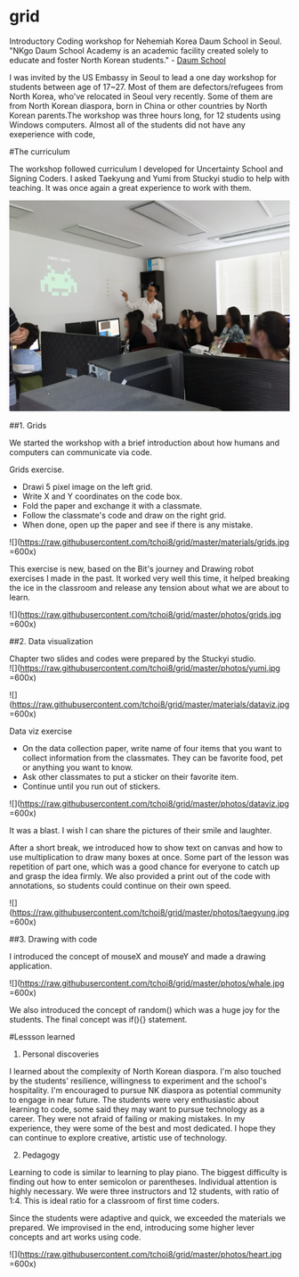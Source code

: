 # grid

Introductory Coding workshop for Nehemiah Korea Daum School in Seoul. "NKgo Daum School Academy is an academic facility created solely to educate and foster North Korean students." - [Daum School](http://nkgobridge.weebly.com/) 

I was invited by the US Embassy in Seoul to lead a one day workshop for students between age of 17~27. Most of them are defectors/refugees from North Korea, who've relocated in Seoul very recently. Some of them are from North Korean diaspora, born in China or other countries by North Korean parents.The workshop was three hours long, for 12 students using Windows computers. Almost all of the students did not have any exeperience with code,  



#The curriculum

The workshop followed curriculum I developed for Uncertainty School and Signing Coders. I asked Taekyung and Yumi from Stuckyi studio to help with teaching. It was once again a great experience to work with them.  



<img src="https://raw.githubusercontent.com/tchoi8/grid/master/photos/taeyoon.jpg" width="600">


##1. Grids 

We started the workshop with a brief introduction about how humans and computers can communicate via code. 

Grids exercise.

- Drawi 5 pixel image on the left grid. 
- Write X and Y coordinates on the code box. 
- Fold the paper and exchange it with a classmate.
- Follow the classmate's code and draw on the right grid.
- When done, open up the paper and see if there is any mistake.  
 
![](https://raw.githubusercontent.com/tchoi8/grid/master/materials/grids.jpg =600x)


This exercise is new, based on the Bit's journey and Drawing robot exercises I made in the past. It worked very well this time, it helped breaking the ice in the classroom and release any tension about what we are about to learn. 

![](https://raw.githubusercontent.com/tchoi8/grid/master/photos/grids.jpg =600x)

##2. Data visualization 

Chapter two slides and codes were prepared by the Stuckyi studio.   
![](https://raw.githubusercontent.com/tchoi8/grid/master/photos/yumi.jpg =600x)


![](https://raw.githubusercontent.com/tchoi8/grid/master/materials/dataviz.jpg =600x)


Data viz exercise

- On the data collection paper, write name of four items that you want to collect information from the classmates. They can be favorite food, pet or anything you want to know. 
- Ask other classmates to put a sticker on their favorite item.
- Continue until you run out of stickers.   

![](https://raw.githubusercontent.com/tchoi8/grid/master/photos/dataviz.jpg =600x)

It was a blast. I wish I can share the pictures of their smile and laughter. 

After a short break, we introduced how to show text on canvas and how to use multiplication to draw many boxes at once. Some part of the lesson was repetition of part one, which was a good chance for everyone to catch up and grasp the idea firmly. We also provided a print out of the code with annotations, so students could continue on their own speed.  

![](https://raw.githubusercontent.com/tchoi8/grid/master/photos/taegyung.jpg =600x)

##3. Drawing with code

I introduced the concept of mouseX and mouseY and made a drawing application. 

![](https://raw.githubusercontent.com/tchoi8/grid/master/photos/whale.jpg =600x)

We also introduced the concept of random() which was a huge joy for the students. The final concept was if(){} statement. 





#Lessson learned 
 
 1. Personal discoveries 

I learned about the complexity of North Korean diaspora. I'm also touched by the students' resilience, willingness to experiment and the school's hospitality. I'm encouraged to pursue NK diaspora as potential community to engage in near future. The students were very enthusiastic about learning to code, some said they may want to pursue technology as a career. They were not afraid of failing or making mistakes. In my experience, they were some of the best and most dedicated. I hope they can continue to explore creative, artistic use of technology. 

 
 2. Pedagogy 
 
Learning to code is similar to learning to play piano. The biggest difficulty is finding out how to enter semicolon or parentheses. Individual attention is highly necessary. We were three instructors and 12 students, with ratio of 1:4. This is ideal ratio for a classroom of first time coders. 

Since the students were adaptive and quick, we exceeded the materials we prepared. We improvised in the end, introducing some higher lever concepts and art works using code.


![](https://raw.githubusercontent.com/tchoi8/grid/master/photos/heart.jpg =600x)